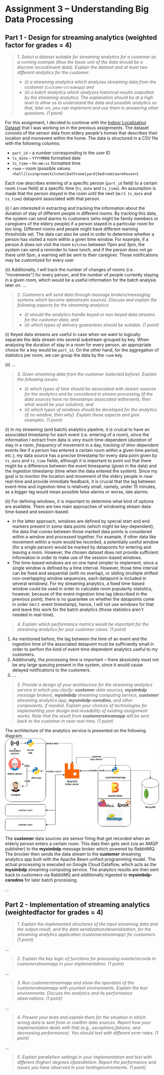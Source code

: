 # Assignment 3 – Understanding Big Data Processing

## Part 1 - Design for streaming analytics (weighted factor for grades = 4)

> *1. Select a dataset suitable for streaming analytics for a customer as a running example (thus the basic unit of the data should be a discrete record/event data). Explain the dataset and at least two different analytics for the customer:*
>   * *(i) a streaming analytics which analyzes streaming data from the customer (`customerstreamapp`) and*
>   * *(ii) a batch analytics which analyzes historical results outputted by the streaming analytics. The explanation should be at a high level to allow us to understand the data and possible analytics so that, later on, you can implement and use them in answering other questions. (1 point)*

For this assignment, I decided to continue with the [Indoor Localization Dataset](https://zenodo.org/record/2671590) that I was working on in the previous assignments. 
The dataset consists of the sensor data from eldery people's homes that describes their location and momevent within the home. The data is structured in a CSV file with the following columns:
* `part_id` – a number corresponding to the user ID
* `ts_date` – `YYYYMMDD` formatted date
* `ts_time` – `hh:mm:ss` formatted time
* `room` – room (possible values: `<hall|livingroom|kitchen|bathroom|yard|bedroom|warehouse>`)

Each row describes entering of a specific person (`part_id` field) to a certain room (`room` field) at a specific time (`ts_date` and `ts_time`). An assumption is made that the person stayed in the room until the next (w.r.t. `ts_date` and `ts_time`) datapoint associated with that person.

(i) I am interested in extracting and tracking the information about the duration of stay of different people in different rooms. By tracking this data, the system can send alarms to customers (who might be family members or caregivers of the eldery people) if a person stayed in a particular room for too long. Different rooms and people might have different warning thresholds set. The data can also be used in order to determine whether a person has visited a room within a given time window. For example, if a person A does not visit the room `kitchen` between 11pm and 3pm, the system can send a reminder to have lunch, and if the person does not go there until 5pm, a warning will be sent to their caregiver. Those notifications may be customized for every user

(ii) Additionally, I will track the number of changes of rooms (i.e. "movements") for every person, and the number of people currently staying in a given room, which would be a useful information for the batch analysis later on. ...

> *2. Customers will send data through message brokers/messaging systems which become datastream sources. Discuss and explain the following aspects for the streaming analytics:*
>   * *(i) should the analytics handle keyed or non-keyed data streams for the customer data, and*
>   * *(ii) which types of delivery guarantees should be suitable. (1 point)*

(i) Keyed data streams are useful in case when we want to logically separate the data stream into several substream grouped by key. When analysing the duration of stay in a room for every person, an appropriate choice for a key would be `part_id`. On the other hand, for the aggregation of statistics per room, we can group the data by the `room` key.

(ii) ...

> *3. Given streaming data from the customer (selected before). Explain the following issues:*
>   * *(i) which types of time should be associated with stream sources for the analytics and be considered in stream processing (if the data sources have no timestamps associated withevents, then what would be your solution), and*
>   * *(ii) which types of windows should be developed for the analytics (if no window, then why). Explain these aspects and give examples. (1 point)*

(i) In my streaming (and batch) analytics pipeline, it is cruical to have an associated timestamp for each event (i.e. entering of a room), since the information I extract from data is very much time-dependent (*duration* of stay in a room, *frequency* of movement in a day, tracking of *time-dependent* events like if a person has entered a certain room within a given time period, etc.); my data source has a precise timestamp for every data point given by `ts_date` and `ts_time` fields, although it is important to point out that there might be a difference between the event timespamp (given in the data) and the ingestion timestamp (time when the data entered the system). Since my goal is to monitor the location and movement of the eldery people in near real-time and provide immidiate feedback, it is crucial that the lag between event-time and ingestion-time is relatively small, namely, under 15 minutes, as a bigger lag would mean possible false alarms or worse, late alarms.

(ii) For defining windows, it is important to determine what kind of options are available. There are two main approaches of windowing stream data: time-based and session-based. 
* In the latter approach, windows are defined by special start and end markers present in some data points (which might be key-dependent); the data that comes between those marked data points is considered within a window and processed together. For example, if other data like movement within a room would be recorded, a potentially useful window (for a single person) would be marked by datapoints for entering and leaving a room. However, the chosen dataset does not provide sufficient information in order to make use of the session-based windows.
* The time-based windows are on one hand simpler to implement, since a single window is defined by a time interval. However, those time interval can be fixed and sequential (with no overlap), or sliding (multiple shifted non-overlapping window sequences, each datapoint is included in several windows). For my streaming analytics, a fixed time-based window could be used in order to calculate room popularity statistics, however, because of the event-ingestion time lag (described in the previous point), there is no guarantee on whether the datapoints come in order (w.r.t. event timestamp), hence, I will not use windows for that and leave this work for the batch analytics (those statistics aren't needed in real-time).

> *4. Explain which performance metrics would be important for the streaming analytics for your customer cases. (1 point)*

1. As mentioned before, the lag between the time of an event and the ingestion time of the associated datapoint must be sufficiently small in order to perfom the kind of event-time dependent analytics useful to my customers.
2. Additionally, the processing time is important – there absolutely must not be any large queuing present in the system, since it would cause delayed notifications to the customers.
3. ...

> *5. Provide a design of your architecture for the streaming analytics service in which you clarify: **customer** data sources, **mysimbdp** message brokers, **mysimbdp** streaming computing service, **customer** streaming analytics app, **mysimbdp-coredms**, and other components, if needed. Explain your choices of technologies for implementing your design and reusability of existing assignment works. Note that the result from **customerstreamapp** will be sent back to the customer in near real-time. (1 point)*

The architecture of the analytics service is presented on the following diagram:
![Streaming analytics service architecture](./img/assignment-3.png)

The **customer** data sources are sensor firing that get recorded when an elderly person enters a certain room. This data then gets sent (via an AMQP publisher) to the **mysimbdp** message broker which powered by RabbitMQ. The brocker then sends the data stream to the **customer** streaming analytics app built with the Apache Beam unified programming model. The actual processing is executed on Google Cloud Dataflow, which acts as the **mysimbdp** streaming computing service. The analytics results are then sent back to customers via RabbitMQ and additionally ingested to **mysimbdp-coredms** for later batch processing.

...

## Part 2 - Implementation of streaming analytics (weightedfactor for grades = 4)

> *1. Explain the implemented structures of the input streaming data and the output result, and the data serialization/deserialization, for the streaming analytics application (customerstreamapp) for customers. (1 point)*

...

> *2. Explain the key logic of functions for processing events/records in customerstreamapp in your implementation. (1 point)*

...

> *3. Run customerstreamapp and show the operation of the customerstreamapp with yourtest environments. Explain the test environments. Discuss the analytics and its performance observations. (1 point)*

...

> *4. Present your tests and explain them for the situation in which wrong data is sent from or iswithin data sources. Report how your implementation deals with that (e.g., exceptions,failures, and decreasing performance). You should test with different error rates. (1 point)*

...

> *5. Explain parallelism settings in your implementation and test with different (higher) degrees ofparallelism. Report the performance and issues you have observed in your testingenvironments. (1 point).*




<!-- 
Resources

Windowing: https://softwaremill.com/windowing-in-big-data-streams-spark-flink-kafka-akka/
-->


